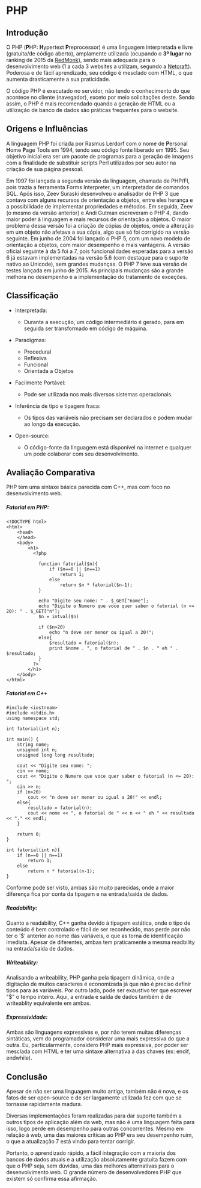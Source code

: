 
# PHP

## Introdução

O PHP (**P**HP: **H**ypertext **P**reprocessor) é uma linguagem interpretada e livre (gratuita/de código aberto), 
amplamente utilizada (ocupando o **3º lugar** no ranking de 2015 da [RedMonk](http://redmonk.com/sogrady/2015/01/14/language-rankings-1-15/)), sendo 
mais adequada para o desenvolvimento web (1 a cada 3 websites a utilizam, segundo a [Netcraft](http://php.net/usage.php)).
Poderosa e de fácil aprendizado, seu código é mesclado com HTML, o que aumenta drasticamente a sua praticidade.

O código PHP é executado no servidor, não tendo o conhecimento do que acontece no cliente (navegador), exceto por meio solicitações deste. Sendo assim, o PHP é mais recomendado quando a geração de HTML ou a utilização de banco de dados são práticas frequentes para o website.

## Origens e Influências

A linguagem PHP foi criada por Rasmus Lerdorf com o nome de **P**ersonal **H**ome **P**age Tools em 1994, tendo seu código fonte liberado em 1995. Seu objetivo inicial era ser um pacote de programas para a geração de imagens com a finalidade de substituir scripts Perl utilizados por seu autor na criação de sua página pessoal.

Em 1997 foi lançada a segunda versão da linguagem, chamada de PHP/FI, pois trazia a ferramenta Forms Interpreter, um interpretador de comandos SQL. Após isso, Zeev Suraski desenvolveu o analisador de PHP 3 que contava com alguns recursos de orientação a objetos, entre eles herança e a possibilidade de implementar propriedades e métodos. Em seguida, Zeev (o mesmo da versão anterior) e Andi Gutman escreveram o PHP 4, dando maior poder à linguagem e mais recursos de orientação a objetos. O maior problema dessa versão foi a criação de cópias de objetos, onde a alteração em um objeto não afetava a sua cópia, algo que só foi corrigido na versão seguinte. Em junho de 2004 foi lançado o PHP 5, com um novo modelo de orientação a objetos, com maior desempenho e mais vantagens.
A versão oficial seguinte à da 5 foi a 7, pois funcionalidades esperadas para a versão 6 já estavam implementadas na versão 5.6 (com destaque para o suporte nativo ao Unicode), sem grandes mudanças. O PHP 7 teve sua versão de testes lançada em junho de 2015. As principais mudanças são a grande melhora no desempenho e a implementação do tratamento de exceções.


## Classificação

- Interpretada:
	- Durante a execução, um código intermediário é gerado, para em seguida ser transformado em código de máquina.
	
- Paradigmas: 
	- Procedural
	- Reflexiva
	- Funcional
	- Orientada a Objetos

- Facilmente Portável:
	- Pode ser utilizada nos mais diversos sistemas operacionais.
	
- Inferência de tipo e tipagem fraca:
	- Os tipos das variáveis não precisam ser declarados e podem mudar ao longo da execução.
	
- Open-source:
	- O código-fonte da linguagem está disponível na internet e qualquer um pode colaborar com seu desenvolvimento.


## Avaliação Comparativa
PHP tem uma sintaxe básica parecida com C++, mas com foco no desenvolvimento web. 

##### Fatorial em PHP:

	<!DOCTYPE html>
	<html>
	    <head>
	    </head>
	    <body>
	        <h1>
	          <?php
	          
	            function fatorial($n){
	                if ($n==0 || $n==1)
	                    return 1;
	                else
	                    return $n * fatorial($n-1);
	            }
	          
	            echo "Digite seu nome: " . $_GET["nome"];
	            echo "Digite o Numero que voce quer saber o fatorial (n <= 20): " . $_GET["n"];
	            $n = intval($n)
	            
	            if ($n>20)
	                echo "n deve ser menor ou igual a 20!";
	            else{
	                $resultado = fatorial($n);
	                print $nome . ", o fatorial de " . $n . " eh " . $resultado;
	            }
	          ?>
	        </h1>
	    </body>
	</html>

##### Fatorial em C++
	#include <iostream>
	#include <stdio.h>
	using namespace std;
	
	int fatorial(int n);
	
	int main() {
		string nome;
		unsigned int n;
	    unsigned long long resultado;
	
	    cout << "Digite seu nome: ";
	    cin >> nome;
	    cout << "Digite o Numero que voce quer saber o fatorial (n <= 20): ";
	    cin >> n;
	    if (n>20)
	        cout << "n deve ser menor ou igual a 20!" << endl;
	    else{
	        resultado = fatorial(n);
	        cout << nome << ", o fatorial de " << n << " eh " << resultado << "." << endl;
	    }
	    
		return 0;
	}
	
	int fatorial(int n){
	    if (n==0 || n==1)
	        return 1;
	    else
	        return n * fatorial(n-1);
	}

Conforme pode ser visto, ambas são muito parecidas, onde a maior diferença fica por conta da tipagem e na entrada/saída de dados.

##### Readability:

Quanto a readability, C++ ganha devido à tipagem estática, onde o tipo de conteúdo é bem controlado e fácil de ser reconhecido, mas perde por não ter o '$' anterior ao nome das variáveis, o que as torna de identificação imediata. Apesar de diferentes, ambas tem praticamente a mesma readbility na entrada/saída de dados.

##### Writeability:

  Analisando a writeability, PHP ganha pela tipagem dinâmica, onde a digitação de muitos caracteres é economizada já que não é preciso definir tipos para as variáveis. Por outro lado, pode ser exaustivo ter que escrever "$" o tempo inteiro. Aqui, a entrada e saída de dados também é de writeablity equivalente em ambas.

##### Expressividade:
  Ambas são linguagens expressivas e, por não terem muitas diferenças sintáticas, vem do programador considerar uma mais expressiva do que a outra. Eu, particularmente, considero PHP mais expressiva, por poder ser mesclada com HTML e ter uma sintaxe alternativa à das chaves (ex: endif, endwhile).

## Conclusão

Apesar de não ser uma linguagem muito antiga, também não é nova, e os fatos de ser open-source e de ser largamente utilizada fez com que se tornasse rapidamente
madura.

Diversas implementações foram realizadas para dar suporte também a outros tipos de aplicação além da web, mas não é uma linguagem feita para isso, logo perde em
desempenho para outras concorrentes. Mesmo em relação à web, uma das maiores críticas ao PHP era seu desempenho ruim, o que a atualização 7 está vindo para tentar
corrigir.

Portanto, o aprendizado rápido, a fácil integração com a maioria dos bancos de dados atuais e a utilização absolutamente gratuita fazem com que o PHP seja, 
sem dúvidas, uma das melhores alternativas para o desenvolvimento web. O grande número de desenvolvedores PHP que existem só confirma essa afirmação.


